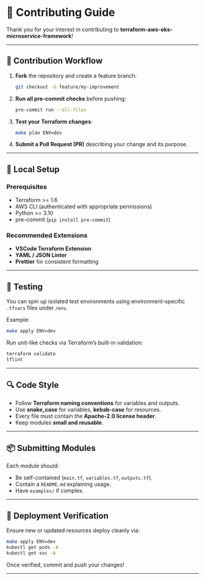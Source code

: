 # 🤝 Contributing Guide

Thank you for your interest in contributing to **terraform-aws-eks-microservice-framework**!

---

## 🧩 Contribution Workflow

1. **Fork** the repository and create a feature branch:
   ```bash
   git checkout -b feature/my-improvement
   ```

2. **Run all pre-commit checks** before pushing:
   ```bash
   pre-commit run --all-files
   ```

3. **Test your Terraform changes**:
   ```bash
   make plan ENV=dev
   ```

4. **Submit a Pull Request (PR)** describing your change and its purpose.

---

## 🧰 Local Setup

### Prerequisites
- Terraform >= 1.6
- AWS CLI (authenticated with appropriate permissions)
- Python >= 3.10
- pre-commit (`pip install pre-commit`)

### Recommended Extensions
- **VSCode Terraform Extension**
- **YAML / JSON Linter**
- **Prettier** for consistent formatting

---

## 🧪 Testing

You can spin up isolated test environments using environment-specific `.tfvars` files under `/env`.

Example:
```bash
make apply ENV=dev
```

Run unit-like checks via Terraform’s built-in validation:
```bash
terraform validate
tflint
```

---

## 🔍 Code Style

- Follow **Terraform naming conventions** for variables and outputs.
- Use **snake_case** for variables, **kebab-case** for resources.
- Every file must contain the **Apache-2.0 license header**.
- Keep modules **small and reusable**.

---

## 📦 Submitting Modules

Each module should:
- Be self-contained (`main.tf`, `variables.tf`, `outputs.tf`).
- Contain a `README.md` explaining usage.
- Have `examples/` if complex.

---

## 🚀 Deployment Verification

Ensure new or updated resources deploy cleanly via:
```bash
make apply ENV=dev
kubectl get pods -A
kubectl get svc -A
```

Once verified, commit and push your changes!

---
